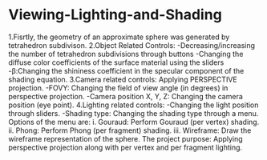 # Viewing-Lighting-and-Shading
1.Fisrtly, the geometry of an approximate sphere was generated by tetrahedron subdivison. 
2.Object Related Controls: -Decreasing/increasing the number of tetrahedron subdivisions through buttons 
-Changing the diffuse color coefficients of the surface material using the sliders 
-β:Changing the shininess coefficient in the specular component of the shading equation. 
3.Camera related controls: Applying PERSPECTIVE projection. 
-FOVY: Changing the field of view angle (in degrees) in perspective projection. 
-Camera position X, Y, Z: Changing the camera position (eye point). 
4.Lighting related controls: -Changing the light position through sliders. 
-Shading type: Changing the shading type through a menu. 
Options of the menu are: 
i. Gouraud: Perform Gouraud (per vertex) shading. 
ii. Phong: Perform Phong (per fragment) shading. 
iii. Wireframe: Draw the wireframe representation of the sphere. 
The project purpose: Applying perspective projection along with per vertex and per fragment lighting.
